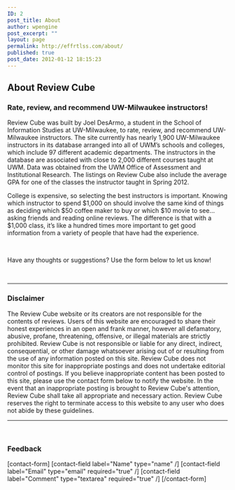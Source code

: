 ```yaml
---
ID: 2
post_title: About
author: wpengine
post_excerpt: ""
layout: page
permalink: http://effrtlss.com/about/
published: true
post_date: 2012-01-12 18:15:23
---
```

<h2>About Review Cube</h2>
<h3>Rate, review, and recommend UW-Milwaukee instructors!</h3>
Review Cube was built by Joel DesArmo, a student in the School of Information Studies at UW-Milwaukee, to rate, review, and recommend UW-Milwaukee instructors. The site currently has nearly 1,900 UW-Milwaukee instructors in its database arranged into all of UWM’s schools and colleges, which include 97 different academic departments. The instructors in the database are associated with close to 2,000 different courses taught at UWM. Data was obtained from the UWM Office of Assessment and Institutional Research. The listings on Review Cube also include the average GPA for one of the classes the instructor taught in Spring 2012.

College is expensive, so selecting the best instructors is important. Knowing which instructor to spend $1,000 on should involve the same kind of things as deciding which $50 coffee maker to buy or which $10 movie to see…asking friends and reading online reviews. The difference is that with a $1,000 class, it’s like a hundred times more important to get good information from a variety of people that have had the experience.

&nbsp;

Have any thoughts or suggestions? Use the form below to let us know!

&nbsp;

<hr />

<h3 id="disclaimer"></h3>
<h3><b>Disclaimer</b></h3>
The Review Cube website or its creators are not responsible for the contents of reviews. Users of this website are encouraged to share their honest experiences in an open and frank manner, however all defamatory, abusive, profane, threatening, offensive, or illegal materials are strictly prohibited. Review Cube is not responsible or liable for any direct, indirect, consequential, or other damage whatsoever arising out of or resulting from the use of any information posted on this site. Review Cube does not monitor this site for inappropriate postings and does not undertake editorial control of postings. If you believe inappropriate content has been posted to this site, please use the contact form below to notify the website. In the event that an inappropriate posting is brought to Review Cube's attention, Review Cube shall take all appropriate and necessary action. Review Cube reserves the right to terminate access to this website to any user who does not abide by these guidelines.

<hr />

&nbsp;
<h3><b>Feedback</b></h3>
[contact-form] [contact-field label="Name" type="name" /] [contact-field label="Email" type="email" required="true" /] [contact-field label="Comment" type="textarea" required="true" /] [/contact-form]